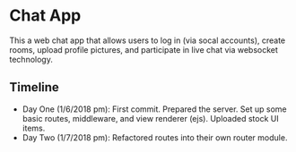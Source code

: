# Chat App 

This a web chat app that allows users to log in (via socal accounts), create rooms, upload profile pictures, and participate in live chat via websocket technology.

## Timeline

+ Day One (1/6/2018 pm): First commit.  Prepared the server. Set up some basic routes, middleware, and view renderer (ejs). Uploaded stock UI items.
+ Day Two (1/7/2018 pm): Refactored routes into their own router module. 






 











